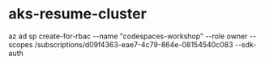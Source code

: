 # aks-resume-cluster
az ad sp create-for-rbac --name "codespaces-workshop" --role owner --scopes /subscriptions/d09f4363-eae7-4c79-864e-08154540c083 --sdk-auth
